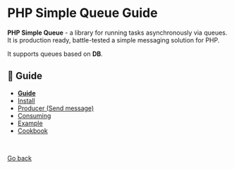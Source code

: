PHP Simple Queue Guide
======================

**PHP Simple Queue** - a library for running tasks asynchronously via queues.
It is production ready, battle-tested a simple messaging solution for PHP.

It supports queues based on **DB**.

## :book: Guide

* **[Guide](./README.md)**
* [Install](./install.md)
* [Producer (Send message)](./producer.md)
* [Consuming](./consuming.md)
* [Example](./example.md)
* [Cookbook](./cookbook.md)

<br>

[Go back](https://github.com/nepster-web/php-simple-queue)